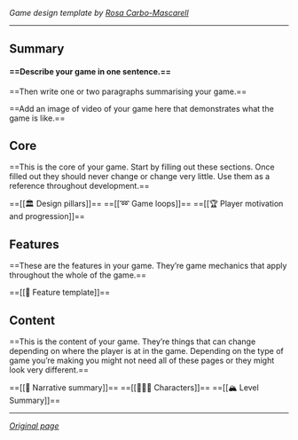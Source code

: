 
*Game design template by [Rosa Carbo-Mascarell](https://rosacarbo.co.uk/)*

--- 

## Summary

#### ==Describe your game in one sentence.==

==Then write one or two paragraphs summarising your game.==

==Add an image of video of your game here that demonstrates what the game is like.==

## Core

==This is the core of your game. Start by filling out these sections. Once filled out they should never change or change very little. Use them as a reference throughout development.==

==[[🏛 Design pillars]]==
==[[➿ Game loops]]==
==[[🏆 Player motivation and progression]]==

## Features

==These are the features in your game. They’re game mechanics that apply throughout the whole of the game.==

==[[💖 Feature template]]==

## Content

==This is the content of your game. They’re things that can change depending on where the player is at in the game. Depending on the type of game you’re making you might not need all of these pages or they might look very different.==

==[[📖 Narrative summary]]==
==[[🧑‍🤝‍🧑 Characters]]==
==[[🏔 Level Summary]]==

---

*[Original page](https://glamorous-save-06a.notion.site/Game-design-template-0132383574dd4c2dbff5d14e3a90761c)*